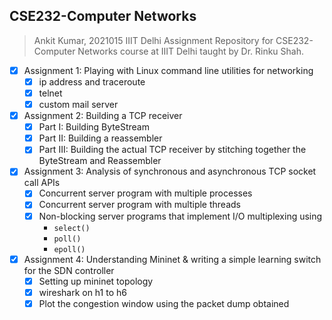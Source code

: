 ## CSE232-Computer Networks
> Ankit Kumar, 2021015 IIIT Delhi
Assignment Repository for CSE232-Computer Networks course at IIIT Delhi taught by Dr. Rinku Shah.

- [x] Assignment 1: Playing with Linux command line utilities for networking
    - [x] ip address and traceroute
    - [x] telnet
    - [x] custom mail server  

- [x] Assignment 2: Building a TCP receiver
    - [x] Part I: Building ByteStream
    - [x] Part II: Building a reassembler
    - [x] Part III: Building the actual TCP receiver by stitching together the ByteStream and Reassembler

- [x] Assignment 3: Analysis of synchronous and asynchronous TCP socket call APIs
    - [x] Concurrent server program with multiple processes
    - [x] Concurrent server program with multiple threads
    - [x] Non-blocking server programs that implement I/O multiplexing using
        - `select()`
        - `poll()`
        - `epoll()`

- [x] Assignment 4: Understanding Mininet & writing a simple learning switch for the SDN controller
    - [x] Setting up mininet topology
    - [x] wireshark on h1 to h6
    - [x] Plot the congestion window using the packet dump obtained
